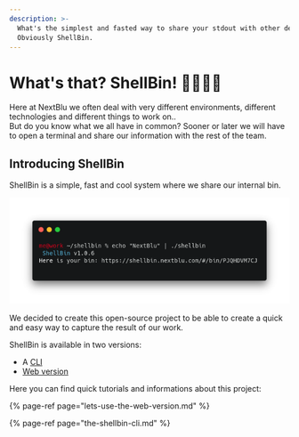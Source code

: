```yaml
---
description: >-
  What's the simplest and fasted way to share your stdout with other developers?
  Obviously ShellBin.
---
```


# What's that? ShellBin! 👩‍💻👨‍💻

Here at NextBlu we often deal with very different environments, different technologies and different things to work on..   
But do you know what we all have in common? Sooner or later we will have to open a terminal and share our information with the rest of the team.

## Introducing ShellBin

ShellBin is a simple, fast and cool system where we share our internal bin. 

![](../../.gitbook/assets/carbon-2-.png)

We decided to create this open-source project to be able to create a quick and easy way to capture the result of our work. 

ShellBin is available in two versions:

* A [CLI](https://github.com/nextblu/shellbin/releases)
* [Web version](https://shellbin.nextblu.com/#/)

Here you can find quick tutorials and informations about this project:

{% page-ref page="lets-use-the-web-version.md" %}

{% page-ref page="the-shellbin-cli.md" %}

